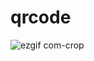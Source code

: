 # qrcode
![ezgif com-crop](https://github.com/MarivaldoDev/qrcode/assets/126726979/1569d85b-7e04-483f-bf8d-20bdbaff1ae0)
